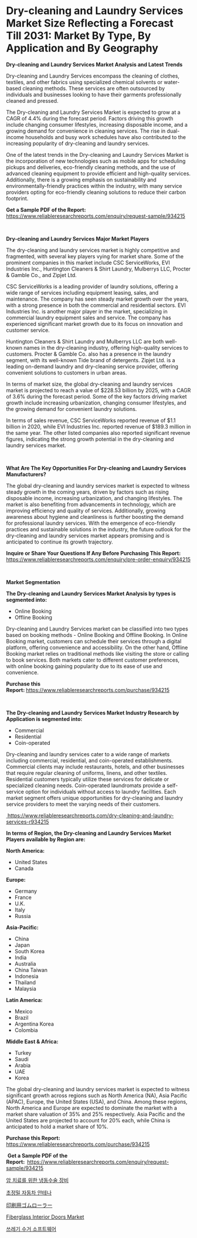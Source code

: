 <p><h1>Dry-cleaning and Laundry Services Market Size Reflecting a Forecast Till 2031: Market By Type, By Application and By Geography</h1></p><p><strong>Dry-cleaning and Laundry Services Market Analysis and Latest Trends</strong></p>
<p><p>Dry-cleaning and Laundry Services encompass the cleaning of clothes, textiles, and other fabrics using specialized chemical solvents or water-based cleaning methods. These services are often outsourced by individuals and businesses looking to have their garments professionally cleaned and pressed.</p><p>The Dry-cleaning and Laundry Services Market is expected to grow at a CAGR of 4.4% during the forecast period. Factors driving this growth include changing consumer lifestyles, increasing disposable income, and a growing demand for convenience in cleaning services. The rise in dual-income households and busy work schedules have also contributed to the increasing popularity of dry-cleaning and laundry services.</p><p>One of the latest trends in the Dry-cleaning and Laundry Services Market is the incorporation of new technologies such as mobile apps for scheduling pickups and deliveries, eco-friendly cleaning methods, and the use of advanced cleaning equipment to provide efficient and high-quality services. Additionally, there is a growing emphasis on sustainability and environmentally-friendly practices within the industry, with many service providers opting for eco-friendly cleaning solutions to reduce their carbon footprint.</p></p>
<p><strong>Get a Sample PDF of the Report:&nbsp;</strong> <a href="https://www.reliableresearchreports.com/enquiry/request-sample/934215">https://www.reliableresearchreports.com/enquiry/request-sample/934215</a></p>
<p>&nbsp;</p>
<p><strong>Dry-cleaning and Laundry Services Major Market Players</strong></p>
<p><p>The dry-cleaning and laundry services market is highly competitive and fragmented, with several key players vying for market share. Some of the prominent companies in this market include CSC ServiceWorks, EVI Industries Inc., Huntington Cleaners & Shirt Laundry, Mulberrys LLC, Procter & Gamble Co., and Zipjet Ltd. </p><p>CSC ServiceWorks is a leading provider of laundry solutions, offering a wide range of services including equipment leasing, sales, and maintenance. The company has seen steady market growth over the years, with a strong presence in both the commercial and residential sectors. EVI Industries Inc. is another major player in the market, specializing in commercial laundry equipment sales and service. The company has experienced significant market growth due to its focus on innovation and customer service.</p><p>Huntington Cleaners & Shirt Laundry and Mulberrys LLC are both well-known names in the dry-cleaning industry, offering high-quality services to customers. Procter & Gamble Co. also has a presence in the laundry segment, with its well-known Tide brand of detergents. Zipjet Ltd. is a leading on-demand laundry and dry-cleaning service provider, offering convenient solutions to customers in urban areas.</p><p>In terms of market size, the global dry-cleaning and laundry services market is projected to reach a value of $228.53 billion by 2025, with a CAGR of 3.6% during the forecast period. Some of the key factors driving market growth include increasing urbanization, changing consumer lifestyles, and the growing demand for convenient laundry solutions.</p><p>In terms of sales revenue, CSC ServiceWorks reported revenue of $1.1 billion in 2020, while EVI Industries Inc. reported revenue of $189.3 million in the same year. The other listed companies also reported significant revenue figures, indicating the strong growth potential in the dry-cleaning and laundry services market.</p></p>
<p>&nbsp;</p>
<p><strong>What Are The Key Opportunities For Dry-cleaning and Laundry Services Manufacturers?</strong></p>
<p><p>The global dry-cleaning and laundry services market is expected to witness steady growth in the coming years, driven by factors such as rising disposable income, increasing urbanization, and changing lifestyles. The market is also benefiting from advancements in technology, which are improving efficiency and quality of services. Additionally, growing awareness about hygiene and cleanliness is further boosting the demand for professional laundry services. With the emergence of eco-friendly practices and sustainable solutions in the industry, the future outlook for the dry-cleaning and laundry services market appears promising and is anticipated to continue its growth trajectory.</p></p>
<p><strong>Inquire or Share Your Questions If Any Before Purchasing This Report:</strong> <a href="https://www.reliableresearchreports.com/enquiry/pre-order-enquiry/934215">https://www.reliableresearchreports.com/enquiry/pre-order-enquiry/934215</a></p>
<p>&nbsp;</p>
<p><strong>Market Segmentation</strong></p>
<p><strong>The Dry-cleaning and Laundry Services Market Analysis by types is segmented into:</strong></p>
<p><ul><li>Online Booking</li><li>Offline Booking</li></ul></p>
<p><p>Dry-cleaning and Laundry Services market can be classified into two types based on booking methods - Online Booking and Offline Booking. In Online Booking market, customers can schedule their services through a digital platform, offering convenience and accessibility. On the other hand, Offline Booking market relies on traditional methods like visiting the store or calling to book services. Both markets cater to different customer preferences, with online booking gaining popularity due to its ease of use and convenience.</p></p>
<p><strong>Purchase this Report:&nbsp;</strong><a href="https://www.reliableresearchreports.com/purchase/934215">https://www.reliableresearchreports.com/purchase/934215</a></p>
<p>&nbsp;</p>
<p><strong>The Dry-cleaning and Laundry Services Market Industry Research by Application is segmented into:</strong></p>
<p><ul><li>Commercial</li><li>Residential</li><li>Coin-operated</li></ul></p>
<p><p>Dry-cleaning and laundry services cater to a wide range of markets including commercial, residential, and coin-operated establishments. Commercial clients may include restaurants, hotels, and other businesses that require regular cleaning of uniforms, linens, and other textiles. Residential customers typically utilize these services for delicate or specialized cleaning needs. Coin-operated laundromats provide a self-service option for individuals without access to laundry facilities. Each market segment offers unique opportunities for dry-cleaning and laundry service providers to meet the varying needs of their customers.</p></p>
<p><a href="https://www.reliableresearchreports.com/dry-cleaning-and-laundry-services-r934215">&nbsp;https://www.reliableresearchreports.com/dry-cleaning-and-laundry-services-r934215</a></p>
<p><strong>In terms of Region, the Dry-cleaning and Laundry Services Market Players available by Region are:</strong></p>
<p>
    <p> <strong> North America: </strong>
        <ul>
            <li>United States</li>
            <li>Canada</li>
        </ul>
        </p> 
    <p> <strong> Europe: </strong>
        <ul>
            <li>Germany</li>
            <li>France</li>
            <li>U.K.</li>
            <li>Italy</li>
            <li>Russia</li>
        </ul>
        </p> 
    <p> <strong> Asia-Pacific: </strong>
        <ul>
            <li>China</li>
            <li>Japan</li>
            <li>South Korea</li>
            <li>India</li>
            <li>Australia</li>
            <li>China Taiwan</li>
            <li>Indonesia</li>
            <li>Thailand</li>
            <li>Malaysia</li>
        </ul>
        </p> 
    <p> <strong> Latin America: </strong>
        <ul>
            <li>Mexico</li>
            <li>Brazil</li>
            <li>Argentina Korea</li>
            <li>Colombia</li>
        </ul>
        </p> 
    <p> <strong> Middle East & Africa: </strong>
        <ul>
            <li>Turkey</li>
            <li>Saudi</li>
            <li>Arabia</li>
            <li>UAE</li>
            <li>Korea</li>
        </ul>
    </p>
    </p>
<p><p>The global dry-cleaning and laundry services market is expected to witness significant growth across regions such as North America (NA), Asia Pacific (APAC), Europe, the United States (USA), and China. Among these regions, North America and Europe are expected to dominate the market with a market share valuation of 35% and 25% respectively. Asia Pacific and the United States are projected to account for 20% each, while China is anticipated to hold a market share of 10%.</p></p>
<p><strong>Purchase this Report: </strong><a href="https://www.reliableresearchreports.com/purchase/934215">https://www.reliableresearchreports.com/purchase/934215</a></p>
<p>&nbsp;<strong>Get a Sample PDF of the Report:&nbsp;&nbsp;</strong><a href="https://www.reliableresearchreports.com/enquiry/request-sample/934215">https://www.reliableresearchreports.com/enquiry/request-sample/934215</a></p>
<p><strong></strong></p>
<p><p><a href="https://github.com/raap8632/Market-Research-Report-List-1/blob/main/6405640152596.md">암 치료를 위한 냉동수술 장비</a></p><p><a href="https://medium.com/@mdemon69ds7/%EA%B8%80%EB%A1%9C%EB%B2%8C-%EA%B3%A0%EC%A0%95%EB%B0%80-%EC%9E%90%EB%8F%99%EC%B0%A8-%EC%95%88%ED%85%8C%EB%82%98-%EC%8B%9C%EC%9E%A5%EC%9D%98-%EC%A0%9C%ED%92%88-%EC%9C%A0%ED%98%95-%EC%9D%91%EC%9A%A9-%EB%B6%84%EC%95%BC-%EC%A7%80%EC%97%AD-%EB%B0%8F-%EA%B8%B0%EC%97%85-%EC%82%B0%EC%97%85-%EC%84%B8%EA%B7%B8%EB%A8%BC%ED%8A%B8-%EC%A0%84%EB%A7%9D-%EC%8B%9C%EC%9E%A5-%ED%8F%89%EA%B0%80-%EA%B2%BD%EC%9F%81-%EC%83%81%ED%99%A9-%ED%8A%B8%EB%A0%8C%EB%93%9C-%EB%B0%8F-%EC%98%88%EC%B8%A1-2024-2031-b3f1562d2054">초정밀 자동차 안테나</a></p><p><a href="https://medium.com/@alejandroramirez23k/%E3%82%B0%E3%83%AD%E3%83%BC%E3%83%90%E3%83%AB%E5%8D%B0%E5%88%B7%E7%94%A8%E3%82%B4%E3%83%A0%E3%83%AD%E3%83%BC%E3%83%A9%E3%83%BC%E3%83%9E%E3%83%BC%E3%82%B1%E3%83%83%E3%83%88%E3%81%AE%E7%8A%B6%E6%B3%81-2024%E5%B9%B4-2031%E5%B9%B4-%E3%81%8A%E3%82%88%E3%81%B3%E5%9C%B0%E5%9F%9F-%E8%A3%BD%E5%93%81-%E3%82%A8%E3%83%B3%E3%83%89%E3%83%A6%E3%83%BC%E3%82%B9%E3%81%AB%E3%82%88%E3%82%8B%E4%BA%88%E6%B8%AC-d3fb2c50f615">印刷用ゴムローラー</a></p><p><a href="https://github.com/LitzyGulgowski2023/Market-Research-Report-List-1/blob/main/fiberglass-interior-doors-market.md">Fiberglass Interior Doors Market</a></p><p><a href="https://medium.com/@khelifsolo/%ED%8F%90%EA%B8%B0%EB%AC%BC-%EC%88%98%EC%A7%91-%EC%86%8C%ED%94%84%ED%8A%B8%EC%9B%A8%EC%96%B4-%EC%8B%9C%EC%9E%A5-%EA%B7%9C%EB%AA%A8-%EC%A0%90%EC%9C%A0%EC%9C%A8-%EB%B0%8F-%ED%8A%B8%EB%A0%8C%EB%93%9C-%EB%B6%84%EC%84%9D-%EB%B3%B4%EA%B3%A0%EC%84%9C-%EC%B5%9C%EC%A2%85-%EC%82%AC%EC%9A%A9%EC%B2%98-%EC%A4%91%EC%86%8C%EA%B8%B0%EC%97%85-%EB%8C%80%EA%B7%9C%EB%AA%A8-%EA%B8%B0%EC%97%85-%EC%9B%90%EB%B6%80%EC%9E%90%EC%9E%AC%EB%B3%84-%EA%B7%B8%EB%A6%AC%EA%B3%A0-2031%EB%85%84%EA%B9%8C%EC%A7%80%EC%9D%98-%EC%98%88%EC%B8%A1%EC%9D%84-%ED%86%B5%ED%95%B4-e2b0efbb2f4d">쓰레기 수거 소프트웨어</a></p></p>